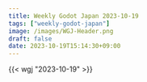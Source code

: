 ```yaml
---
title: Weekly Godot Japan 2023-10-19
tags: ["weekly-godot-japan"]
image: /images/WGJ-Header.png
draft: false
date: 2023-10-19T15:14:30+09:00
---
```


{{< wgj "2023-10-19" >}}
